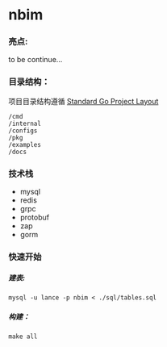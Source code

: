 # nbim

### 亮点:

to be continue...

### 目录结构：

项目目录结构遵循 [Standard Go Project Layout](https://github.com/golang-standards/project-layout)

~~~
/cmd
/internal
/configs
/pkg
/examples
/docs

~~~

### 技术栈

- mysql
- redis
- grpc
- protobuf
- zap
- gorm

### 快速开始
##### 建表:

~~~shell
mysql -u lance -p nbim < ./sql/tables.sql
~~~

##### 构建：

~~~shell
make all
~~~


